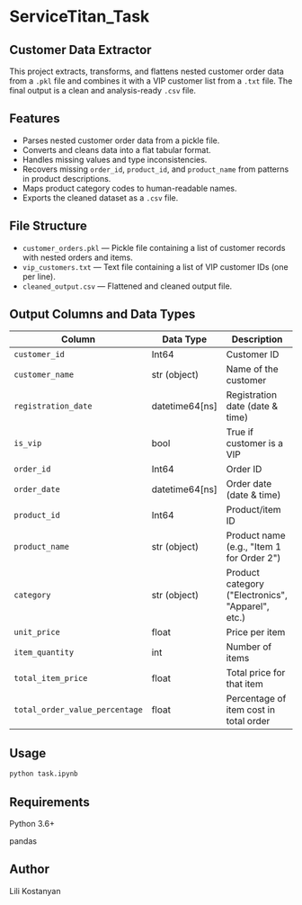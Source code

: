 # ServiceTitan_Task

## Customer Data Extractor

This project extracts, transforms, and flattens nested customer order data from a `.pkl` file and combines it with a VIP customer list from a `.txt` file. The final output is a clean and analysis-ready `.csv` file.

## Features

- Parses nested customer order data from a pickle file.
- Converts and cleans data into a flat tabular format.
- Handles missing values and type inconsistencies.
- Recovers missing `order_id`, `product_id`, and `product_name` from patterns in product descriptions.
- Maps product category codes to human-readable names.
- Exports the cleaned dataset as a `.csv` file.

## File Structure

- `customer_orders.pkl` — Pickle file containing a list of customer records with nested orders and items.
- `vip_customers.txt` — Text file containing a list of VIP customer IDs (one per line).
- `cleaned_output.csv` — Flattened and cleaned output file.

## Output Columns and Data Types

| Column                      | Data Type        | Description                                      |
|----------------------------|------------------|--------------------------------------------------|
| `customer_id`              | Int64            | Customer ID                                      |
| `customer_name`            | str (object)     | Name of the customer                             |
| `registration_date`        | datetime64[ns]   | Registration date (date & time)                    |
| `is_vip`                   | bool             | True if customer is a VIP                        |
| `order_id`                 | Int64            | Order ID                                         |
| `order_date`               | datetime64[ns]   | Order date (date & time)                           |
| `product_id`               | Int64            | Product/item ID                                  |
| `product_name`             | str (object)     | Product name (e.g., "Item 1 for Order 2")        |
| `category`                 | str (object)     | Product category ("Electronics", "Apparel", etc.)|
| `unit_price`               | float            | Price per item                                   |
| `item_quantity`            | int              | Number of items                                  |
| `total_item_price`         | float            | Total price for that item                        |
| `total_order_value_percentage` | float       | Percentage of item cost in total order           |

## Usage

```bash
python task.ipynb
```

## Requirements
Python 3.6+

pandas

## Author
Lili Kostanyan
